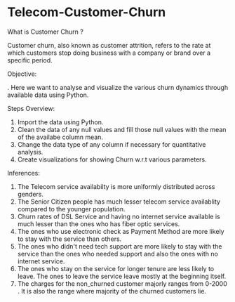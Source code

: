 # Telecom-Customer-Churn
What is Customer Churn ?

Customer churn, also known as customer attrition, refers to the rate at which customers stop doing business with a company or brand over a specific period.

Objective:

. Here we want to analyse and visualize the various churn dynamics through available data using Python. 

Steps Overview:
1. Import the data using Python.
2. Clean the data of any null values and fill those null values with the mean of the availabe column mean.
3. Change the data type of any column if necessary for quantitative analysis.
4. Create visualizations for showing Churn w.r.t various parameters.

Inferences:
1. The Telecom service availabilty is more uniformly distributed across genders.
2. The Senior Citizen people has much lesser telecom service availablity compared to the younger population.
3. Churn rates of DSL Service and having no internet service available is much lesser than the ones who has fiber optic services.
4. The ones who use electronic check as Payment Method are more likely to stay with the service than others.
5. The ones who didn't need tech support are more likely to stay with the service than the ones who needed support and also the ones with no internet service.
6. The ones who stay on the service for longer tenure are less likely to leave. The ones to leave the service leave mostly at the beginning itself.
7. The charges for the non_churned customer majorly ranges from 0-2000 . It is also the range where majority of the churned customers lie. 
